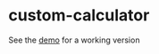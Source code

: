 custom-calculator
==========

See the [demo](https://essoplerck.github.io/custom-calculator) for a working version